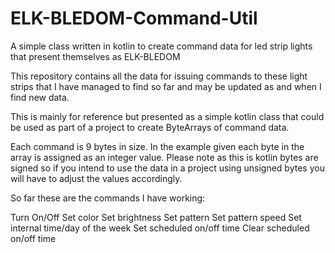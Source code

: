 # ELK-BLEDOM-Command-Util
A simple class written in kotlin to create command data for led strip 
lights that present themselves as ELK-BLEDOM

This repository contains all the data for issuing commands to
these light strips that I have managed to find so far and may
be updated as and when I find new data.

This is mainly for reference but presented as a simple kotlin class 
that could be used as part of a project to create ByteArrays of command
data.

Each command is 9 bytes in size. In the example given each byte in the array
is assigned as an integer value. Please note as this is kotlin bytes are
signed so if you intend to use the data in a project using unsigned bytes 
you will have to adjust the values accordingly.

So far these are the commands I have working:

Turn On/Off
Set color
Set brightness
Set pattern
Set pattern speed
Set internal time/day of the week
Set scheduled on/off time
Clear scheduled on/off time
